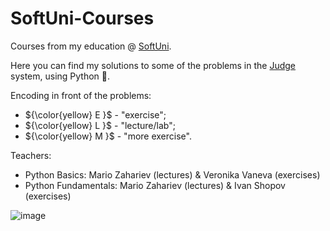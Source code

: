 # SoftUni-Courses
Courses from my education @ [SoftUni](https://softuni.bg/).

Here you can find my solutions to some of the problems in the [Judge](https://judge.softuni.org/) system, using Python :snake:.

Encoding in front of the problems:

- ${\color{yellow} E }$ - "exercise";
- ${\color{yellow} L }$ - "lecture/lab";
- ${\color{yellow} M }$ - "more exercise".

Teachers:

- Python Basics: Mario Zahariev (lectures) & Veronika Vaneva (exercises)
- Python Fundamentals: Mario Zahariev (lectures) & Ivan Shopov (exercises)

![image](https://softuni.bg/Files/Publications/2019/06/pytonwizzard_15463182.png)
